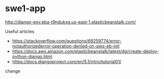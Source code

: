 # swe1-app

http://django-env.eba-t9ndukxg.us-east-1.elasticbeanstalk.com/

Useful articles
- https://stackoverflow.com/questions/69259774/error-notauthorizederror-operation-denied-on-aws-eb-init
- https://docs.aws.amazon.com/elasticbeanstalk/latest/dg/create-deploy-python-django.html
- https://docs.djangoproject.com/en/5.1/intro/tutorial01/


change